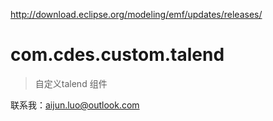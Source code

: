  http://download.eclipse.org/modeling/emf/updates/releases/
 # com.cdes.custom.talend

> 自定义talend 组件

联系我：aijun.luo@outlook.com

